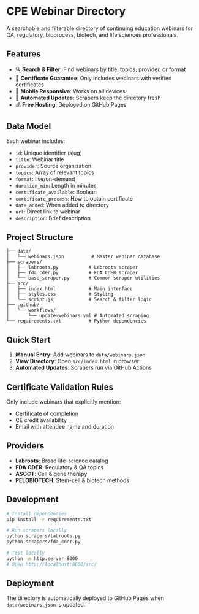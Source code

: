 # CPE Webinar Directory

A searchable and filterable directory of continuing education webinars for QA, regulatory, bioprocess, biotech, and life sciences professionals.

## Features

- 🔍 **Search & Filter**: Find webinars by title, topics, provider, or format
- 📜 **Certificate Guarantee**: Only includes webinars with verified certificates
- 📱 **Mobile Responsive**: Works on all devices
- 🔄 **Automated Updates**: Scrapers keep the directory fresh
- 💰 **Free Hosting**: Deployed on GitHub Pages

## Data Model

Each webinar includes:
- `id`: Unique identifier (slug)
- `title`: Webinar title
- `provider`: Source organization
- `topics`: Array of relevant topics
- `format`: live/on-demand
- `duration_min`: Length in minutes
- `certificate_available`: Boolean
- `certificate_process`: How to obtain certificate
- `date_added`: When added to directory
- `url`: Direct link to webinar
- `description`: Brief description

## Project Structure

```
├── data/
│   └── webinars.json          # Master webinar database
├── scrapers/
│   ├── labroots.py           # Labroots scraper
│   ├── fda_cder.py           # FDA CDER scraper
│   └── base_scraper.py       # Common scraper utilities
├── src/
│   ├── index.html            # Main interface
│   ├── styles.css            # Styling
│   └── script.js             # Search & filter logic
├── .github/
│   └── workflows/
│       └── update-webinars.yml # Automated scraping
└── requirements.txt          # Python dependencies
```

## Quick Start

1. **Manual Entry**: Add webinars to `data/webinars.json`
2. **View Directory**: Open `src/index.html` in browser
3. **Automated Updates**: Scrapers run via GitHub Actions

## Certificate Validation Rules

Only include webinars that explicitly mention:
- Certificate of completion
- CE credit availability
- Email with attendee name and duration

## Providers

- **Labroots**: Broad life-science catalog
- **FDA CDER**: Regulatory & QA topics
- **ASGCT**: Cell & gene therapy
- **PELOBIOTECH**: Stem-cell & biotech methods

## Development

```bash
# Install dependencies
pip install -r requirements.txt

# Run scrapers locally
python scrapers/labroots.py
python scrapers/fda_cder.py

# Test locally
python -m http.server 8000
# Open http://localhost:8000/src/
```

## Deployment

The directory is automatically deployed to GitHub Pages when `data/webinars.json` is updated. 